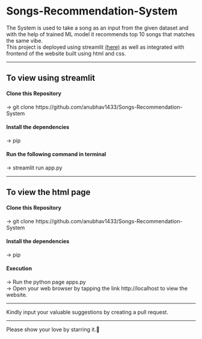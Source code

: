 # Songs-Recommendation-System
The System is used to take a song as an input from the given dataset and with the help of trained ML model it recommends top 10 songs that matches the same vibe.
<br>
This project is deployed using streamlit <a href="https://songs--recommendation--system.streamlit.app/">(here)</a> as well as integrated with frontend of the website built using html and css.
<hr>
<h2>To view using streamlit</h2>
<h4>Clone this Repository</h4>
-> git clone https://github.com/anubhav1433/Songs-Recommendation-System
<h4>Install the dependencies</h4>
-> pip
<h4>Run the following command in terminal</h4>
-> streamlit run app.py
<hr>
<h2>To view the html page</h2>
<h4>Clone this Repository</h4>
-> git clone https://github.com/anubhav1433/Songs-Recommendation-System
<h4>Install the dependencies</h4>
-> pip
<h4>Execution</h4>
-> Run the python page apps.py<br/>
-> Open your web browser by tapping the link http://localhost to view the website.
<hr>
Kindly input your valuable suggestions by creating a pull request.
<hr>
Please show your love by starring it.🙂
